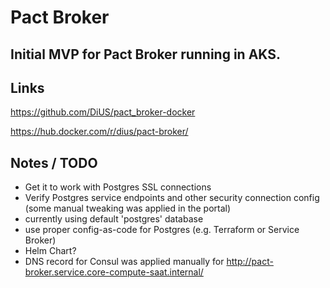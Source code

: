 # Pact Broker
Initial MVP for Pact Broker running in AKS.
---
## Links
https://github.com/DiUS/pact_broker-docker

https://hub.docker.com/r/dius/pact-broker/

## Notes / TODO
* Get it to work with Postgres SSL connections
* Verify Postgres service endpoints and other security connection config (some manual tweaking was applied in the portal)
* currently using default 'postgres' database
* use proper config-as-code for Postgres (e.g. Terraform or Service Broker)
* Helm Chart?
* DNS record for Consul was applied manually for http://pact-broker.service.core-compute-saat.internal/
